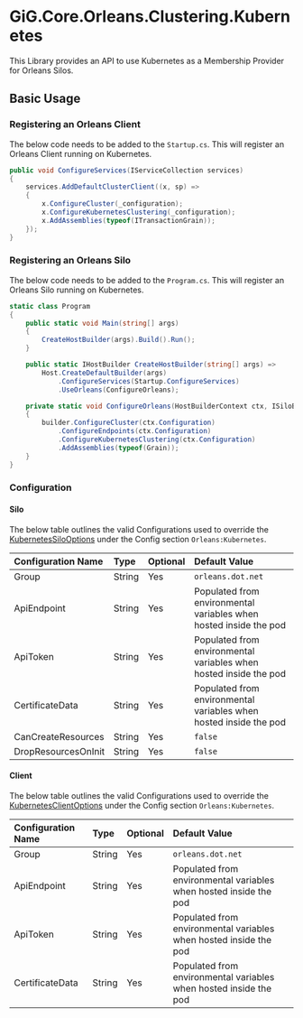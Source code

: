 # GiG.Core.Orleans.Clustering.Kubernetes

This Library provides an API to use Kubernetes as a Membership Provider for Orleans Silos.

## Basic Usage

### Registering an Orleans Client

The below code needs to be added to the `Startup.cs`. This will register an Orleans Client running on Kubernetes.

```csharp
public void ConfigureServices(IServiceCollection services)
{
    services.AddDefaultClusterClient((x, sp) =>
    {               
        x.ConfigureCluster(_configuration);
        x.ConfigureKubernetesClustering(_configuration);
        x.AddAssemblies(typeof(ITransactionGrain));
    });
}
```

### Registering an Orleans Silo

The below code needs to be added to the `Program.cs`. This will register an Orleans Silo running on Kubernetes.

```csharp
static class Program
{
    public static void Main(string[] args)
    {
        CreateHostBuilder(args).Build().Run();
    }

    public static IHostBuilder CreateHostBuilder(string[] args) =>
        Host.CreateDefaultBuilder(args)                                
            .ConfigureServices(Startup.ConfigureServices)
            .UseOrleans(ConfigureOrleans);

    private static void ConfigureOrleans(HostBuilderContext ctx, ISiloBuilder builder)
    {
        builder.ConfigureCluster(ctx.Configuration)               
            .ConfigureEndpoints(ctx.Configuration)
            .ConfigureKubernetesClustering(ctx.Configuration)
            .AddAssemblies(typeof(Grain));
    }
} 
```

### Configuration

#### Silo

The below table outlines the valid Configurations used to override the [KubernetesSiloOptions](../src/GiG.Core.Orleans.Clustering.Kubernetes/Abstractions/KubernetesSiloOptions.cs) under the Config section `Orleans:Kubernetes`.

| Configuration Name  | Type   | Optional | Default Value                                                     |
|:--------------------|:-------|:---------|:------------------------------------------------------------------|
| Group               | String | Yes      | `orleans.dot.net`                                                 |
| ApiEndpoint         | String | Yes      | Populated from environmental variables when hosted inside the pod |
| ApiToken            | String | Yes      | Populated from environmental variables when hosted inside the pod |
| CertificateData     | String | Yes      | Populated from environmental variables when hosted inside the pod |
| CanCreateResources  | String | Yes      | `false`                                                           |
| DropResourcesOnInit | String | Yes      | `false`                                                           |

#### Client

The below table outlines the valid Configurations used to override the [KubernetesClientOptions](../src/GiG.Core.Orleans.Clustering.Kubernetes/Abstractions/KubernetesClientOptions.cs) under the Config section `Orleans:Kubernetes`.

| Configuration Name  | Type   | Optional | Default Value                                                     |
|:--------------------|:-------|:---------|:------------------------------------------------------------------|
| Group               | String | Yes      | `orleans.dot.net`                                                 |
| ApiEndpoint         | String | Yes      | Populated from environmental variables when hosted inside the pod |
| ApiToken            | String | Yes      | Populated from environmental variables when hosted inside the pod |
| CertificateData     | String | Yes      | Populated from environmental variables when hosted inside the pod |

